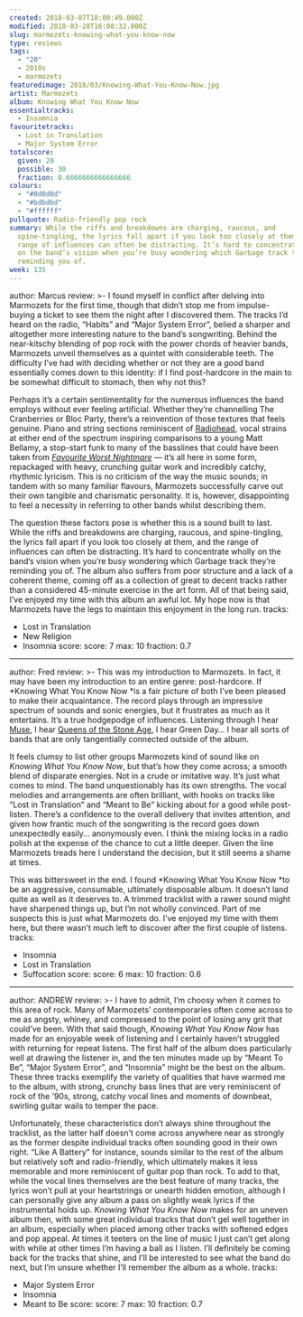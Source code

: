 ```yaml
---
created: 2018-03-07T18:00:49.000Z
modified: 2018-03-28T16:08:32.000Z
slug: marmozets-knowing-what-you-know-now
type: reviews
tags:
  - "20"
  - 2010s
  - marmozets
featuredimage: 2018/03/Knowing-What-You-Know-Now.jpg
artist: Marmozets
album: Knowing What You Know Now
essentialtracks:
  - Insomnia
favouritetracks:
  - Lost in Translation
  - Major System Error
totalscore:
  given: 20
  possible: 30
  fraction: 0.6666666666666666
colours:
  - "#0d0d0d"
  - "#bdbdbd"
  - "#ffffff"
pullquote: Radio-friendly pop rock
summary: While the riffs and breakdowns are charging, raucous, and
  spine-tingling, the lyrics fall apart if you look too closely at them, and the
  range of influences can often be distracting. It’s hard to concentrate wholly
  on the band’s vision when you’re busy wondering which Garbage track they’re
  reminding you of.
week: 135
---
```

author: Marcus
review: >-
  I found myself in conflict after delving into Marmozets for the first time,
  though that didn’t stop me from impulse-buying a ticket to see them the night
  after I discovered them. The tracks I’d heard on the radio, “Habits” and
  “Major System Error”, belied a sharper and altogether more interesting nature
  to the band’s songwriting. Behind the near-kitschy blending of pop rock with
  the power chords of heavier bands, Marmozets unveil themselves as a quintet
  with considerable teeth. The difficulty I’ve had with deciding whether or not
  they are a *good* band essentially comes down to this identity: if I find
  post-hardcore in the main to be somewhat difficult to stomach, then why not
  this?

  Perhaps it’s a certain sentimentality for the numerous influences the band employs without ever feeling artificial. Whether they’re channelling The Cranberries or Bloc Party, there’s a reinvention of those textures that feels genuine. Piano and string sections reminiscent of [Radiohead](<reviews/radiohead-a-moon-shaped-pool/>), vocal strains at either end of the spectrum inspiring comparisons to a young Matt Bellamy, a stop-start funk to many of the basslines that could have been taken from [*Favourite Worst Nightmare*](<reviews/arctic-monkeys-favourite-worst-nightmare/>) — it’s all here in some form, repackaged with heavy, crunching guitar work and incredibly catchy, rhythmic lyricism. This is no criticism of the way the music sounds; in tandem with so many familiar flavours, Marmozets successfully carve out their own tangible and charismatic personality. It is, however, disappointing to feel a necessity in referring to other bands whilst describing them.

  The question these factors pose is whether this is a sound built to last. While the riffs and breakdowns are charging, raucous, and spine-tingling, the lyrics fall apart if you look too closely at them, and the range of influences can often be distracting. It’s hard to concentrate wholly on the band’s vision when you’re busy wondering which Garbage track they’re reminding you of. The album also suffers from poor structure and a lack of a coherent theme, coming off as a collection of great to decent tracks rather than a considered 45-minute exercise in the art form. All of that being said, I’ve enjoyed my time with this album an awful lot. My hope now is that Marmozets have the legs to maintain this enjoyment in the long run.
tracks:
  - Lost in Translation
  - ­­New Religion
  - ­­Insomnia
score:
  score: 7
  max: 10
  fraction: 0.7
---
author: Fred
review: >-
  This was my introduction to Marmozets. In fact, it may have been my
  introduction to an entire genre: post-hardcore. If *Knowing What You Know Now
  *is a fair picture of both I’ve been pleased to make their acquaintance. The
  record plays through an impressive spectrum of sounds and sonic energies, but
  it frustrates as much as it entertains. It’s a true hodgepodge of influences.
  Listening through I hear
  [Muse](<reviews/muse-origin-of-symmetry/>), I hear
  [Queens of the Stone
  Age](<reviews/queens-of-the-stone-age-like-clockwork/>),
  I hear Green Day… I hear all sorts of bands that are only tangentially
  connected outside of the album.

  It feels clumsy to list other groups Marmozets kind of sound like on *Knowing What You Know Now*, but that’s how they come across; a smooth blend of disparate energies. Not in a crude or imitative way. It’s just what comes to mind. The band unquestionably has its own strengths. The vocal melodies and arrangements are often brilliant, with hooks on tracks like “Lost in Translation” and “Meant to Be” kicking about for a good while post-listen. There’s a confidence to the overall delivery that invites attention, and given how frantic much of the songwriting is the record goes down unexpectedly easily… anonymously even. I think the mixing locks in a radio polish at the expense of the chance to cut a little deeper. Given the line Marmozets treads here I understand the decision, but it still seems a shame at times.

  This was bittersweet in the end. I found *Knowing What You Know Now *to be an aggressive, consumable, ultimately disposable album. It doesn’t land quite as well as it deserves to. A trimmed tracklist with a rawer sound might have sharpened things up, but I’m not wholly convinced. Part of me suspects this is just what Marmozets do. I’ve enjoyed my time with them here, but there wasn’t much left to discover after the first couple of listens.
tracks:
  - Insomnia
  - ­­Lost in Translation
  - ­­Suffocation
score:
  score: 6
  max: 10
  fraction: 0.6
---
author: ANDREW
review: >-
  I have to admit, I’m choosy when it comes to this area of rock. Many of
  Marmozets’ contemporaries often come across to me as angsty, whiney, and
  compressed to the point of losing any grit that could’ve been. With that said
  though, *Knowing What You Know Now* has made for an enjoyable week of
  listening and I certainly haven’t struggled with returning for repeat listens.
  The first half of the album does particularly well at drawing the listener in,
  and the ten minutes made up by “Meant To Be”, “Major System Error”, and
  “Insomnia” might be the best on the album. These three tracks exemplify the
  variety of qualities that have warmed me to the album, with strong, crunchy
  bass lines that are very reminiscent of rock of the ’90s, strong, catchy vocal
  lines and moments of downbeat, swirling guitar wails to temper the pace.

  Unfortunately, these characteristics don’t always shine throughout the tracklist, as the latter half doesn’t come across anywhere near as strongly as the former despite individual tracks often sounding good in their own right. “Like A Battery” for instance, sounds similar to the rest of the album but relatively soft and radio-friendly, which ultimately makes it less memorable and more reminiscent of guitar pop than rock. To add to that, while the vocal lines themselves are the best feature of many tracks, the lyrics won’t pull at your heartstrings or unearth hidden emotion, although I can personally give any album a pass on slightly weak lyrics if the instrumental holds up. *Knowing What You Know Now* makes for an uneven album then, with some great individual tracks that don’t gel well together in an album, especially when placed among other tracks with softened edges and pop appeal. At times it teeters on the line of music I just can’t get along with while at other times I’m having a ball as I listen. I’ll definitely be coming back for the tracks that shine, and I’ll be interested to see what the band do next, but I’m unsure whether I’ll remember the album as a whole.
tracks:
  - Major System Error
  - ­­Insomnia
  - ­­Meant to Be
score:
  score: 7
  max: 10
  fraction: 0.7
